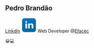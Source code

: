 ## Pedro Brandão 

[LinkdIn](https://www.linkedin.com/in/brandaopj/) ![LinkdIn](https://github.com/brandaopj/brandaopj.github.io/blob/master/linkedin48.png) Web Developer @[Efacec](http://www.http://www.efacec.pt/) 

:grinning::computer: 
